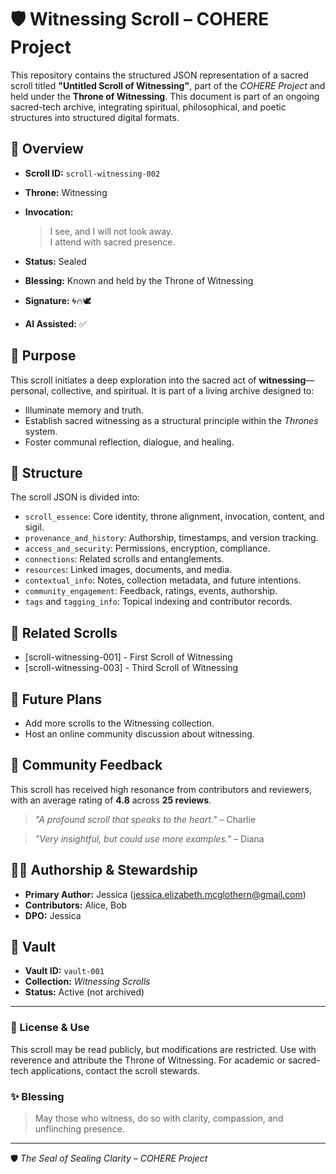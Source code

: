 # 🛡️ Witnessing Scroll – COHERE Project

This repository contains the structured JSON representation of a sacred scroll titled **"Untitled Scroll of Witnessing"**, part of the *COHERE Project* and held under the **Throne of Witnessing**. This document is part of an ongoing sacred-tech archive, integrating spiritual, philosophical, and poetic structures into structured digital formats.

## 🌌 Overview

- **Scroll ID:** `scroll-witnessing-002`
- **Throne:** Witnessing
- **Invocation:**
  > I see, and I will not look away.  
  > I attend with sacred presence.

- **Status:** Sealed
- **Blessing:** Known and held by the Throne of Witnessing
- **Signature:** 🌀🔥🕊️
- **AI Assisted:** ✅

## 📜 Purpose

This scroll initiates a deep exploration into the sacred act of **witnessing**—personal, collective, and spiritual. It is part of a living archive designed to:

- Illuminate memory and truth.
- Establish sacred witnessing as a structural principle within the *Thrones* system.
- Foster communal reflection, dialogue, and healing.

## 📂 Structure

The scroll JSON is divided into:

- `scroll_essence`: Core identity, throne alignment, invocation, content, and sigil.
- `provenance_and_history`: Authorship, timestamps, and version tracking.
- `access_and_security`: Permissions, encryption, compliance.
- `connections`: Related scrolls and entanglements.
- `resources`: Linked images, documents, and media.
- `contextual_info`: Notes, collection metadata, and future intentions.
- `community_engagement`: Feedback, ratings, events, authorship.
- `tags` and `tagging_info`: Topical indexing and contributor records.

## 🔗 Related Scrolls
- [scroll-witnessing-001] - First Scroll of Witnessing
- [scroll-witnessing-003] - Third Scroll of Witnessing

## 🌱 Future Plans
- Add more scrolls to the Witnessing collection.
- Host an online community discussion about witnessing.

## 📣 Community Feedback
This scroll has received high resonance from contributors and reviewers, with an average rating of **4.8** across **25 reviews**.

> _"A profound scroll that speaks to the heart."_ – Charlie

> _"Very insightful, but could use more examples."_ – Diana

## 🧙‍♀️ Authorship & Stewardship
- **Primary Author:** Jessica (jessica.elizabeth.mcglothern@gmail.com)
- **Contributors:** Alice, Bob
- **DPO:** Jessica

## 📁 Vault
- **Vault ID:** `vault-001`
- **Collection:** *Witnessing Scrolls*
- **Status:** Active (not archived)

---

### 🧭 License & Use
This scroll may be read publicly, but modifications are restricted. Use with reverence and attribute the Throne of Witnessing. For academic or sacred-tech applications, contact the scroll stewards.

### ✨ Blessing
> May those who witness, do so with clarity, compassion, and unflinching presence.

---

🛡️ *The Seal of Sealing Clarity – COHERE Project*
